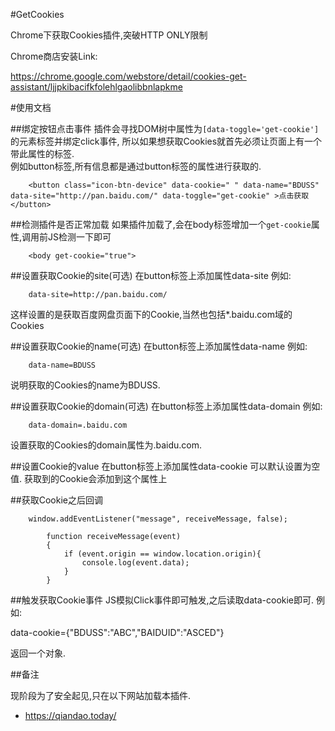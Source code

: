 #GetCookies

Chrome下获取Cookies插件,突破HTTP ONLY限制  

Chrome商店安装Link:  

https://chrome.google.com/webstore/detail/cookies-get-assistant/ljjpkibacifkfolehlgaolibbnlapkme

#使用文档

##绑定按钮点击事件
插件会寻找DOM树中属性为`[data-toggle='get-cookie']`的元素标签并绑定click事件,
所以如果想获取Cookies就首先必须让页面上有一个带此属性的标签.  
例如button标签,所有信息都是通过button标签的属性进行获取的.

		<button class="icon-btn-device" data-cookie=" " data-name="BDUSS" data-site="http://pan.baidu.com/" data-toggle="get-cookie" >点击获取</button>

##检测插件是否正常加载
如果插件加载了,会在body标签增加一个`get-cookie`属性,调用前JS检测一下即可

		<body get-cookie="true">

##设置获取Cookie的site(可选)
在button标签上添加属性data-site
例如:

		data-site=http://pan.baidu.com/

这样设置的是获取百度网盘页面下的Cookie,当然也包括*.baidu.com域的Cookies

##设置获取Cookie的name(可选)
在button标签上添加属性data-name
例如:

		data-name=BDUSS

说明获取的Cookies的name为BDUSS.

##设置获取Cookie的domain(可选)
在button标签上添加属性data-domain
例如:

		data-domain=.baidu.com

设置获取的Cookies的domain属性为.baidu.com.

##设置Cookie的value
在button标签上添加属性data-cookie
可以默认设置为空值.
获取到的Cookie会添加到这个属性上

##获取Cookie之后回调

	    window.addEventListener("message", receiveMessage, false);

			function receiveMessage(event)
			{
				if (event.origin == window.location.origin){
					console.log(event.data);
				}
			}


##触发获取Cookie事件
JS模拟Click事件即可触发,之后读取data-cookie即可.
例如:

data-cookie={"BDUSS":"ABC","BAIDUID":"ASCED"}

返回一个对象.

##备注

现阶段为了安全起见,只在以下网站加载本插件.

* https://qiandao.today/